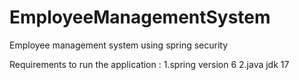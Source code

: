 # EmployeeManagementSystem
Employee management system using spring security

Requirements to run the application : 
1.spring version 6
2.java jdk 17


